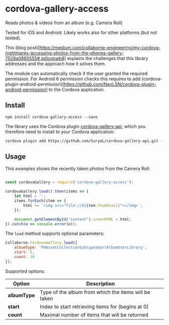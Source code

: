 # cordova-gallery-access
Reads photos & videos from an album (e.g. Camera Roll)

Tested for iOS and Android. Likely works also for other platforms (but not tested).

This (blog post)[https://medium.com/collaborne-engineering/my-cordova-nightmares-accessing-photos-from-the-phones-gallery-7528a0860555#.jq0oqswb8] explains the challenges that this library addresses and the approach how it solves them.

The module can automatically check if the user granted the required permission.
For Android 6 permission checks this requires to add (cordova-plugin-android-permission)[https://github.com/NeoLSN/cordova-plugin-android-permission] to the Cordova application.


## Install

~~~~
npm install cordova-gallery-access --save
~~~~

The library uses the Cordova plugin [cordova-gallery-api](https://github.com/SuryaL/cordova-gallery-api.git),
which you therefore need to install to your Cordova application:

```bash
cordova plugin add https://github.com/SuryaL/cordova-gallery-api.git --save
```

## Usage

This examples shows the recently taken photos from the Camera Roll:

```javascript

const cordovaGallery = require('cordova-gallery-access');

cordovaGallery.load().then(items => {
    let html = '';
    items.forEach(item => {
        html += `<img src="file://${item.thumbnail}"></img>`;
    });

    document.getElementById("content").innerHTML = html;
}).catch(e => console.error(e));
```

The `load` method supports optional parameters:

```javascript
Collaborne.CordovaGallery.load({
    albumType: 'PHAssetCollectionSubtypeSmartAlbumUserLibrary',
    start: 5,
    count: 10
});
```

Supported options:

| Option        | Description                                          |
| ------------- | ---------------------------------------------------- |
| **albumType** | Type of the album from which the items will be taken |
| **start**     | Index to start retrieving items for (begins at 0)    |
| **count**     | Maximal number of items that will be returned        |
